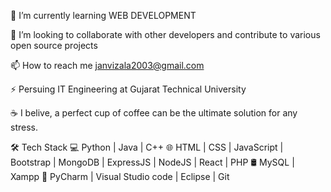 🔭 I’m currently learning WEB DEVELOPMENT 

🤝 I’m looking to collaborate with other developers and contribute to various open source projects

📫 How to reach me janvizala2003@gmail.com

⚡ Persuing IT Engineering at Gujarat Technical University

☕ I belive, a perfect cup of coffee can be the ultimate solution for any stress.


🛠 Tech Stack
💻   Python | Java | C++
🌐   HTML | CSS | JavaScript | Bootstrap | MongoDB | ExpressJS | NodeJS | React | PHP
🛢   MySQL | Xampp
🔧   PyCharm | Visual Studio code | Eclipse | Git




